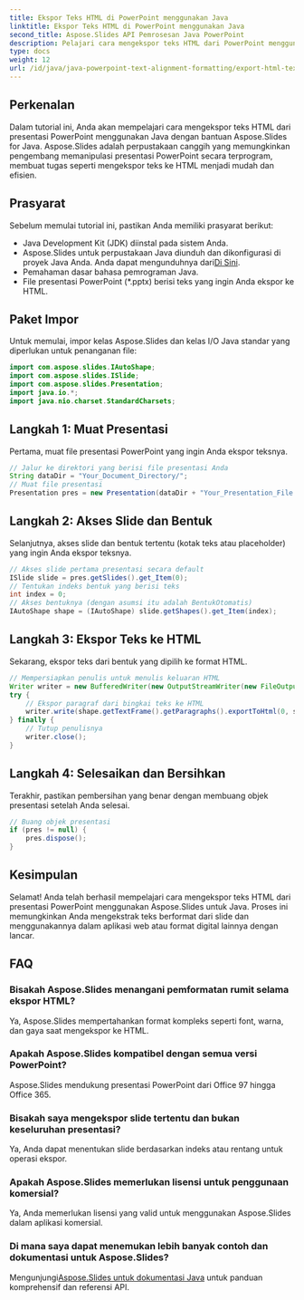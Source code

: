 ```yaml
---
title: Ekspor Teks HTML di PowerPoint menggunakan Java
linktitle: Ekspor Teks HTML di PowerPoint menggunakan Java
second_title: Aspose.Slides API Pemrosesan Java PowerPoint
description: Pelajari cara mengekspor teks HTML dari PowerPoint menggunakan Java dengan Aspose.Slides. Panduan langkah demi langkah untuk pengembang. Sempurna untuk diintegrasikan ke dalam aplikasi Java Anda.
type: docs
weight: 12
url: /id/java/java-powerpoint-text-alignment-formatting/export-html-text-powerpoint-java/
---
```

## Perkenalan
Dalam tutorial ini, Anda akan mempelajari cara mengekspor teks HTML dari presentasi PowerPoint menggunakan Java dengan bantuan Aspose.Slides for Java. Aspose.Slides adalah perpustakaan canggih yang memungkinkan pengembang memanipulasi presentasi PowerPoint secara terprogram, membuat tugas seperti mengekspor teks ke HTML menjadi mudah dan efisien.
## Prasyarat
Sebelum memulai tutorial ini, pastikan Anda memiliki prasyarat berikut:
- Java Development Kit (JDK) diinstal pada sistem Anda.
-  Aspose.Slides untuk perpustakaan Java diunduh dan dikonfigurasi di proyek Java Anda. Anda dapat mengunduhnya dari[Di Sini](https://releases.aspose.com/slides/java/).
- Pemahaman dasar bahasa pemrograman Java.
- File presentasi PowerPoint (*.pptx) berisi teks yang ingin Anda ekspor ke HTML.

## Paket Impor
Untuk memulai, impor kelas Aspose.Slides dan kelas I/O Java standar yang diperlukan untuk penanganan file:
```java
import com.aspose.slides.IAutoShape;
import com.aspose.slides.ISlide;
import com.aspose.slides.Presentation;
import java.io.*;
import java.nio.charset.StandardCharsets;
```
## Langkah 1: Muat Presentasi
Pertama, muat file presentasi PowerPoint yang ingin Anda ekspor teksnya.
```java
// Jalur ke direktori yang berisi file presentasi Anda
String dataDir = "Your_Document_Directory/";
// Muat file presentasi
Presentation pres = new Presentation(dataDir + "Your_Presentation_File.pptx");
```
## Langkah 2: Akses Slide dan Bentuk
Selanjutnya, akses slide dan bentuk tertentu (kotak teks atau placeholder) yang ingin Anda ekspor teksnya.
```java
// Akses slide pertama presentasi secara default
ISlide slide = pres.getSlides().get_Item(0);
// Tentukan indeks bentuk yang berisi teks
int index = 0;
// Akses bentuknya (dengan asumsi itu adalah BentukOtomatis)
IAutoShape shape = (IAutoShape) slide.getShapes().get_Item(index);
```
## Langkah 3: Ekspor Teks ke HTML
Sekarang, ekspor teks dari bentuk yang dipilih ke format HTML.
```java
// Mempersiapkan penulis untuk menulis keluaran HTML
Writer writer = new BufferedWriter(new OutputStreamWriter(new FileOutputStream(dataDir + "output.html"), StandardCharsets.UTF_8));
try {
    // Ekspor paragraf dari bingkai teks ke HTML
    writer.write(shape.getTextFrame().getParagraphs().exportToHtml(0, shape.getTextFrame().getParagraphs().getCount(), null));
} finally {
    // Tutup penulisnya
    writer.close();
}
```
## Langkah 4: Selesaikan dan Bersihkan
Terakhir, pastikan pembersihan yang benar dengan membuang objek presentasi setelah Anda selesai.
```java
// Buang objek presentasi
if (pres != null) {
    pres.dispose();
}
```

## Kesimpulan
Selamat! Anda telah berhasil mempelajari cara mengekspor teks HTML dari presentasi PowerPoint menggunakan Aspose.Slides untuk Java. Proses ini memungkinkan Anda mengekstrak teks berformat dari slide dan menggunakannya dalam aplikasi web atau format digital lainnya dengan lancar.
## FAQ
### Bisakah Aspose.Slides menangani pemformatan rumit selama ekspor HTML?
Ya, Aspose.Slides mempertahankan format kompleks seperti font, warna, dan gaya saat mengekspor ke HTML.
### Apakah Aspose.Slides kompatibel dengan semua versi PowerPoint?
Aspose.Slides mendukung presentasi PowerPoint dari Office 97 hingga Office 365.
### Bisakah saya mengekspor slide tertentu dan bukan keseluruhan presentasi?
Ya, Anda dapat menentukan slide berdasarkan indeks atau rentang untuk operasi ekspor.
### Apakah Aspose.Slides memerlukan lisensi untuk penggunaan komersial?
Ya, Anda memerlukan lisensi yang valid untuk menggunakan Aspose.Slides dalam aplikasi komersial.
### Di mana saya dapat menemukan lebih banyak contoh dan dokumentasi untuk Aspose.Slides?
 Mengunjungi[Aspose.Slides untuk dokumentasi Java](https://reference.aspose.com/slides/java/) untuk panduan komprehensif dan referensi API.